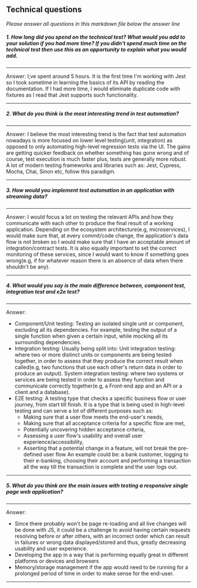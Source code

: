
## Technical questions

_Please answer all questions in this markdown file below the answer line_

##### 1. How long did you spend on the technical test? What would you add to your solution if you had more time? If you didn't spend much time on the technical test then use this as an opportunity to explain what you would add.

---
Answer:
I;ve spent around 5 hours. It is the first time I'm working with Jest so I took sometime in learning the basics of its API by reading the documentation. If I had more time, I would eliminate duplicate code with fixtures as I read that Jest supports such functionality.

---

##### 2. What do you think is the most interesting trend in test automation?

---
Answer: I believe the most interesting trend is the fact that test automation nowadays is more focused on lower level testing(unit, integration) as opposed to only automating high-level regression tests via the UI. The gains are getting quicker feedback on whether something has gone wrong and of course, test execution is much faster plus, tests are generally more robust. A lot of modern testing frameworks and libraries such as: Jest, Cypress, Mocha, Chai, Sinon etc, follow this paradigm.

---

##### 3. How would you implement test automation in an application with streaming data?

----
Answer:
 I would focus a lot on testing the relevant APIs and how they communicate with each other to produce the final result of a working application. Depending on the ecosystem architecture(e.g, microservices), I would make sure that, at every commit/code change, the application's data flow is not broken so I would make sure that I have an acceptable amount of integration/contract tests.
 It is also equally important to set the correct monitoring of these services, since I would want to know if something goes wrong(e.g, if for whatever reason there is an absence of data when there shouldn't be any).
 
----

##### 4. What would you say is the main difference between, component test, integration test and e2e test?
   
---
Answer:
- Component/Unit testing: Testing an isolated single unit or component, excluding all its dependencies. For example, testing the output of a single function when given a certain input, while mocking all its surrounding dependencies.
- Integration testing: Usually being split into: 
    Unit integration testing: where two or more distinct units or components are being tested together, in order to assess that they produce the correct result when called(e.g, two functions that use each other's return data in order to produce an output).
    System integration testing: where two systems or services are being tested in order to assess they function and communicate correctly together(e.g, a Front-end app and an API or a client and a database).
- E2E testing: A testing type that checks a specific business flow or user journey, from start till finish. It is a type that is being used in high-level testing and can serve a lot of different purposes such as:
    - Making sure that a user flow meets the end-user's needs,
    - Making sure that all acceptance criteria for a specific flow are met,
    - Potentially uncovering hidden acceptance criteria,
    - Assessing a user flow's usability and overall user experience/accessibility,
    - Asserting that a potential change in a feature, will not break the                pre-defined user flow
    An example could be: a bank customer, logging to their e-banking, choosing their account and performing a transaction all the way till the transaction is complete and the user logs out.
    
---

##### 5. What do you think are the main issues with testing a responsive single page web application?

---
Answer:
- Since there probably won't be page re-loading and all live changes will be done with JS, it could be a challenge to avoid having certain requests resolving before or after others, with an incorrect order which can result in failures or wrong data displayed/stored and thus, greatly decreasing usability and user experience.
- Developing the app in a way that is performing equally great in different platforms or devices and browsers
- Memory/storage management if the app would need to be running for a prolonged period of time in order to make sense for the end-user.
 
---
